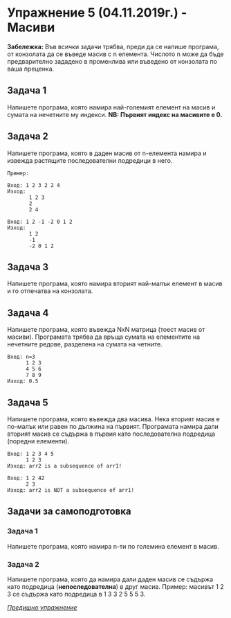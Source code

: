 # Упражнение 5 (04.11.2019г.) - Масиви

**Забележка:** Във всички задачи трябва, преди да се напише програма, от конзолата да се въведе масив с n елемента. Числото n може да бъде предварително зададено в променлива или въведено от конзолата по ваша преценка.

## Задача 1
 
Напишете програма, която намира най-големият елемент на масив и сумата на нечетните му индекси. **NB: Първият индекс на масивите е 0.**

## Задача 2
 
Напишете програма, която в даден масив от n-елемента намира и извежда растящите последователни подредици в него.

`Пример:`
 
```
Вход: 1 2 3 2 2 4 
Изход:
       1 2 3		
       2		
       2 4
```

```
Вход: 1 2 -1 -2 0 1 2
Изход:
       1 2
       -1
       -2 0 1 2

```

## Задача 3

Напишете програма, която намира вторият най-малък елемент в масив и го отпечатва на конзолата.

## Задача 4

Напишете програма, която въвежда NxN матрица (тоест масив от масиви). Програмата трябва да връща сумата на елементите на нечетните редове, разделена на сумата на четните. 

```
Вход: n=3
      1 2 3
      4 5 6
      7 8 9
Изход: 0.5
```

## Задача 5

Напишете програма, която въвежда два масива. Нека вторият масив е по-малък или равен по дължина на първият. Програмата намира дали вторият масив се съдържа в първия като последователна подредица (поредни елементи).

```
Вход: 1 2 3 4 5
      1 2 3
Изход: arr2 is a subsequence of arr1!
```

```
Вход: 1 2 42
      2 3
Изход: arr2 is NOT a subsequence of arr1!
```

## Задачи за самоподготовка

### Задача 1

Напишете програма, която намира n-ти по големина елемент в масив.

### Задача 2
Напишете програма, която да намира дали даден масив се съдържа като подредица (**непоследователна**) в друг масив. Пример: масивът 1 2 3 се съдържа като подредица в 1 3 3 2 5 5 5 3.

[*Предишно упражнение*](../lab4)